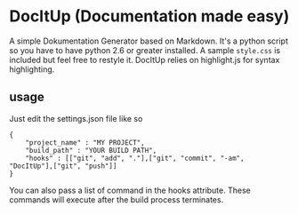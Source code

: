 # DocItUp (Documentation made easy)

A simple Dokumentation Generator based on Markdown. It's a python script so you have to have python 2.6 or greater installed. A sample `style.css` is included but feel free to restyle it. DocItUp relies on highlight.js for syntax highlighting.

## usage

Just edit the settings.json file like so

	{
		"project_name" : "MY PROJECT",
		"build_path" : "YOUR BUILD PATH",
		"hooks" : [["git", "add", "."],["git", "commit", "-am", "DocItUp"],["git", "push"]]
	}

You can also pass a list of command in the hooks attribute. These commands will execute after the build process terminates.


